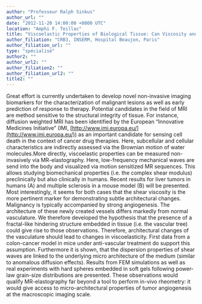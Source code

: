 ```yaml
---
author: "Professeur Ralph Sinkus"
author_url: ""
date: "2012-11-20 14:00:00 +0000 UTC"
location: "Amphi F. Teillac"
title: "Viscoelastic Properties of Biological Tissue: Can Viscosity and Dispersion Properties by used for Characterizing Tumors?"
author_filiation: "CRB3, INSERM, Hospital Beaujon, Paris"
author_filiation_url: ""
type: "spécialisé"
author2: ""
author_url2: ""
author_filiation2: ""
author_filiation_url2: ""
title2: ""
---
```

Great effort is currently undertaken to develop novel non-invasive imaging biomarkers for the characterization of malignant lesions as well as early prediction of response to therapy. Potential candidates in the field of MRI are method sensitive to the structural integrity of tissue. For instance, diffusion weighted MRI has been identified by the European “Innovative Medicines Initiative” (IMI, [http://www.imi.europa.eu/](http://www.imi.europa.eu/)) as an important candidate for sensing cell death in the context of cancer drug therapies. Here, subcellular and cellular characteristics are indirectly assessed via the Brownian motion of water molecules.More directly, viscoelastic properties can be measured non-invasively via MR-elastography. Here, low-frequency mechanical waves are send into the body and visualized via motion sensitized MR sequences. This allows studying biomechanical properties (i.e. the complex shear modulus) preclinically but also clinically in humans. Recent results for liver tumors in humans (A) and multiple sclerosis in a mouse model (B) will be presented. Most interestingly, it seems for both cases that the shear viscosity is the more pertinent marker for demonstrating subtle architectural changes. Malignancy is typically accompanied by strong angiogenesis. The architecture of these newly created vessels differs markedly from normal vasculature. We therefore developed the hypothesis that the presence of a fractal-like hindering structure embedded in tissue (i.e. the vascular tree) could give rise to those observations. Therefore, architectural changes of the vasculature should lead to changes in viscoelasticity. First data from a colon-cancer model in mice under anti-vascular treatment do support this assumption. Furthermore it is shown, that the dispersion properties of shear waves are linked to the underlying micro architecture of the medium (similar to anomalous diffusion effects). Results from FEM simulations as well as real experiments with hard spheres embedded in soft gels following power-law grain-size distributions are presented. These observations would qualify MR-elastography far beyond a tool to perform in-vivo rheometry: it would give access to micro-architectural properties of tumor angiogenesis at the macroscopic imaging scale.
